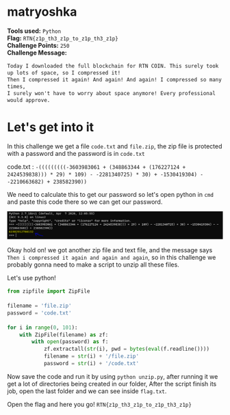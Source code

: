 ﻿﻿**matryoshka**
==========
**Tools used:** `Python`\
**Flag:** `RTN{z1p_th3_z1p_to_z1p_th3_z1p}`\
**Challenge Points:** `250`\
**Challenge Message:**
```
Today I downloaded the full blockchain for RTN COIN. This surely took up lots of space, so I compressed it!
Then I compressed it again! And again! And again! I compressed so many times,
I surely won't have to worry about space anymore! Every professional would approve.
```

**Let's get into it**
==========
In this challenge we get a file `code.txt` and `file.zip`, the zip file is protected with a password
and the password is in `code.txt`

code.txt : `-(((((((((-3603983061 + (348863344 + (176227124 + 2424539838))) * 29) * 109) - -2281340725) * 30) + -1530419304) - -2210663682) + 238582390))`

We need to calculate this to get our password so 
let's open python in `cmd` and paste this code there so we can get our password.

![WSL](image.png)

Okay hold on! we got another zip file and text file, and the message says `Then i compressed it again and again and again`, so in this challenge we probably gonna need to make a script to unzip all these files.

Let's use python!

```python
from zipfile import ZipFile

filename = 'file.zip'
password = 'code.txt'

for i in range(0, 101):
    with ZipFile(filename) as zf:
        with open(password) as f:
            zf.extractall(str(i), pwd = bytes(eval(f.readline())))
            filename = str(i) + '/file.zip'
            password = str(i) + '/code.txt'
```

Now save the code and run it by using `python unzip.py`, after running it we get a lot of directories being created in our folder,
After the script finish its job, open the last folder and we can see inside `flag.txt`.

Open the flag and here you go! `RTN{z1p_th3_z1p_to_z1p_th3_z1p}`